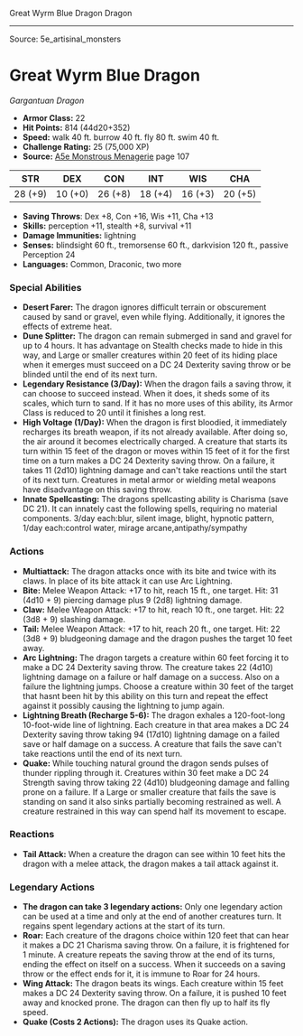 <MonsterName/>Great Wyrm Blue Dragon</MonsterName>
<CreatureType/>Dragon</CreatureType>



---

Source: 5e_artisinal_monsters

# Great Wyrm Blue Dragon

*Gargantuan* *Dragon*

- **Armor Class:** 22
- **Hit Points:** 814 (44d20+352)
- **Speed:** walk 40 ft. burrow 40 ft. fly 80 ft. swim 40 ft.
- **Challenge Rating:** 25 (75,000 XP)
- **Source:** [A5e Monstrous Menagerie](https://enpublishingrpg.com/products/level-up-monstrous-menagerie-a5e) page 107

| STR | DEX | CON | INT | WIS | CHA |
| --- | --- | --- | --- | --- | --- |
| 28 (+9) | 10 (+0) | 26 (+8) | 18 (+4) | 16 (+3) | 20 (+5) |

- **Saving Throws**: Dex +8, Con +16, Wis +11, Cha +13
- **Skills:** perception +11, stealth +8, survival +11
- **Damage Immunities:** lightning
- **Senses:** blindsight 60 ft., tremorsense 60 ft., darkvision 120 ft., passive Perception 24
- **Languages:** Common, Draconic, two more

### Special Abilities

- **Desert Farer:** The dragon ignores difficult terrain or obscurement caused by sand or gravel, even while flying. Additionally, it ignores the effects of extreme heat.
- **Dune Splitter:** The dragon can remain submerged in sand and gravel for up to 4 hours. It has advantage on Stealth checks made to hide in this way, and Large or smaller creatures within 20 feet of its hiding place when it emerges must succeed on a DC 24 Dexterity saving throw or be blinded until the end of its next turn.
- **Legendary Resistance (3/Day):** When the dragon fails a saving throw, it can choose to succeed instead. When it does, it sheds some of its scales, which turn to sand. If it has no more uses of this ability, its Armor Class is reduced to 20 until it finishes a long rest.
- **High Voltage (1/Day):** When the dragon is first bloodied, it immediately recharges its breath weapon, if its not already available. After doing so, the air around it becomes electrically charged. A creature that starts its turn within 15 feet of the dragon or moves within 15 feet of it for the first time on a turn makes a DC 24 Dexterity saving throw. On a failure, it takes 11 (2d10) lightning damage and can't take reactions until the start of its next turn. Creatures in metal armor or wielding metal weapons have disadvantage on this saving throw.
- **Innate Spellcasting:** The dragons spellcasting ability is Charisma (save DC 21). It can innately cast the following spells, requiring no material components. 3/day each:blur, silent image, blight, hypnotic pattern,  1/day each:control water, mirage arcane,antipathy/sympathy

### Actions

- **Multiattack:** The dragon attacks once with its bite and twice with its claws. In place of its bite attack  it can use Arc Lightning.
- **Bite:** Melee Weapon Attack: +17 to hit, reach 15 ft., one target. Hit: 31 (4d10 + 9) piercing damage plus 9 (2d8) lightning damage.
- **Claw:** Melee Weapon Attack: +17 to hit, reach 10 ft., one target. Hit: 22 (3d8 + 9) slashing damage.
- **Tail:** Melee Weapon Attack: +17 to hit, reach 20 ft., one target. Hit: 22 (3d8 + 9) bludgeoning damage  and the dragon pushes the target 10 feet away.
- **Arc Lightning:** The dragon targets a creature within 60 feet  forcing it to make a DC 24 Dexterity saving throw. The creature takes 22 (4d10) lightning damage on a failure or half damage on a success. Also on a failure  the lightning jumps. Choose a creature within 30 feet of the target that hasnt been hit by this ability on this turn  and repeat the effect against it  possibly causing the lightning to jump again.
- **Lightning Breath (Recharge 5-6):** The dragon exhales a 120-foot-long  10-foot-wide line of lightning. Each creature in that area makes a DC 24 Dexterity saving throw  taking 94 (17d10) lightning damage on a failed save or half damage on a success. A creature that fails the save can't take reactions until the end of its next turn.
- **Quake:** While touching natural ground  the dragon sends pulses of thunder rippling through it. Creatures within 30 feet make a DC 24 Strength saving throw  taking 22 (4d10) bludgeoning damage and falling prone on a failure. If a Large or smaller creature that fails the save is standing on sand  it also sinks partially  becoming restrained as well. A creature restrained in this way can spend half its movement to escape.

### Reactions

- **Tail Attack:** When a creature the dragon can see within 10 feet hits the dragon with a melee attack, the dragon makes a tail attack against it.



### Legendary Actions

- **The dragon can take 3 legendary actions:** Only one legendary action can be used at a time and only at the end of another creatures turn. It regains spent legendary actions at the start of its turn.
- **Roar:** Each creature of the dragons choice within 120 feet that can hear it makes a DC 21 Charisma saving throw. On a failure, it is frightened for 1 minute. A creature repeats the saving throw at the end of its turns, ending the effect on itself on a success. When it succeeds on a saving throw or the effect ends for it, it is immune to Roar for 24 hours.
- **Wing Attack:** The dragon beats its wings. Each creature within 15 feet makes a DC 24 Dexterity saving throw. On a failure, it is pushed 10 feet away and knocked prone. The dragon can then fly up to half its fly speed.
- **Quake (Costs 2 Actions):** The dragon uses its Quake action.


